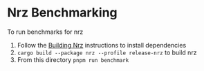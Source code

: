 # Nrz Benchmarking

To run benchmarks for nrz

1. Follow the [Building Nrz](../CONTRIBUTING.md#building-nrz) instructions to install dependencies
2. `cargo build --package nrz --profile release-nrz` to build nrz
3. From this directory `pnpm run benchmark`
